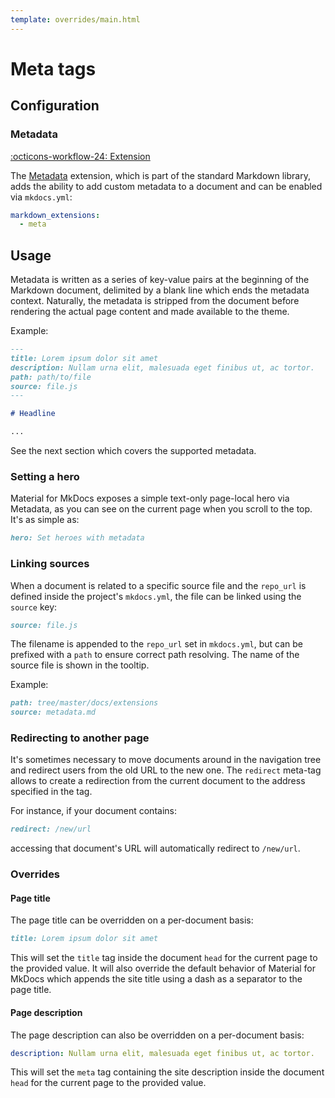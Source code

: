 ```yaml
---
template: overrides/main.html
---
```


# Meta tags

<!-- TBD -->

## Configuration

### Metadata

[:octicons-workflow-24: Extension][1]

The [Metadata][1] extension, which is part of the standard Markdown
library, adds the ability to add custom metadata to a document and can be 
enabled via `mkdocs.yml`:

``` yaml
markdown_extensions:
  - meta
```

  [1]: https://github.com/squidfunk/mkdocs-material/blob/master/src/base.html

## Usage

Metadata is written as a series of key-value pairs at the beginning of the
Markdown document, delimited by a blank line which ends the metadata context.
Naturally, the metadata is stripped from the document before rendering the
actual page content and made available to the theme.

Example:

``` markdown
---
title: Lorem ipsum dolor sit amet
description: Nullam urna elit, malesuada eget finibus ut, ac tortor.
path: path/to/file
source: file.js
---

# Headline

...
```

See the next section which covers the supported metadata.

### Setting a hero

Material for MkDocs exposes a simple text-only page-local hero via Metadata, as
you can see on the current page when you scroll to the top. It's as simple as:

``` markdown
hero: Set heroes with metadata
```

### Linking sources

When a document is related to a specific source file and the `repo_url` is
defined inside the project's `mkdocs.yml`, the file can be linked using the
`source` key:

``` markdown
source: file.js
```

The filename is appended to the `repo_url` set in `mkdocs.yml`, but can be
prefixed with a `path` to ensure correct path resolving. The name of the source
file is shown in the tooltip.

Example:

``` markdown
path: tree/master/docs/extensions
source: metadata.md
```

### Redirecting to another page

It's sometimes necessary to move documents around in the navigation tree and
redirect users from the old URL to the new one. The `redirect` meta-tag allows
to create a redirection from the current document to the address specified in
the tag.

For instance, if your document contains:

``` markdown
redirect: /new/url
```

accessing that document's URL will automatically redirect to `/new/url`.

### Overrides

#### Page title

The page title can be overridden on a per-document basis:

``` markdown
title: Lorem ipsum dolor sit amet
```

This will set the `title` tag inside the document `head` for the current page
to the provided value. It will also override the default behavior of Material
for MkDocs which appends the site title using a dash as a separator to the page
title.

#### Page description

The page description can also be overridden on a per-document basis:

``` yaml
description: Nullam urna elit, malesuada eget finibus ut, ac tortor.
```

This will set the `meta` tag containing the site description inside the
document `head` for the current page to the provided value.
